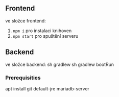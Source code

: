 ## **Frontend**
ve složce frontend:
1. `npm i` pro instalaci knihoven
2. `npm start` pro spuštění serveru

## **Backend**
ve složce backend:
sh gradlew
sh gradlew bootRun

### Prerequisities
apt install git default-jre mariadb-server

